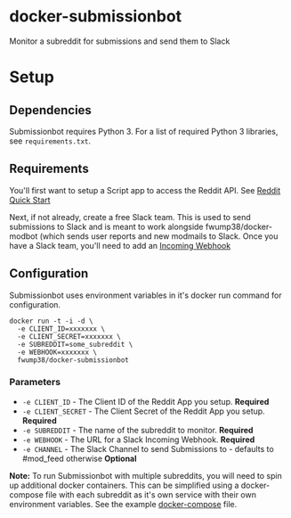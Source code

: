 # docker-submissionbot
Monitor a subreddit for submissions and send them to Slack

Setup
=====

Dependencies
------------

Submissionbot requires Python 3. For a list of required Python 3 libraries, see
``requirements.txt``.

Requirements
------------

You'll first want to setup a Script app to access the Reddit API. See [Reddit Quick Start](https://github.com/reddit-archive/reddit/wiki/OAuth2-Quick-Start-Example#first-steps)

Next, if not already, create a free Slack team. This is used to send submissions to Slack and is meant to work alongside fwump38/docker-modbot (which sends user reports and new modmails to Slack. Once you have a Slack team, you'll need to add an [Incoming Webhook](https://api.slack.com/incoming-webhooks)

Configuration
-------------

Submissionbot uses environment variables in it's docker run command for configuration.

```shell
docker run -t -i -d \
  -e CLIENT_ID=xxxxxxx \
  -e CLIENT_SECRET=xxxxxxx \
  -e SUBREDDIT=some_subreddit \
  -e WEBHOOK=xxxxxxx \
  fwump38/docker-submissionbot
```

### Parameters

* `-e CLIENT_ID` - The Client ID of the Reddit App you setup. **Required**
* `-e CLIENT_SECRET` - The Client Secret of the Reddit App you setup. **Required**
* `-e SUBREDDIT` - The name of the subreddit to monitor. **Required**
* `-e WEBHOOK` - The URL for a Slack Incoming Webhook. **Required**
* `-e CHANNEL` - The Slack Channel to send Submissions to - defaults to #mod_feed otherwise **Optional**

**Note:** To run Submissionbot with multiple subreddits, you will need to spin up additional docker containers. 
This can be simplified using a docker-compose file with each subreddit as it's own service with their own environment variables. See the example [docker-compose](docker-compose.yml.example) file.